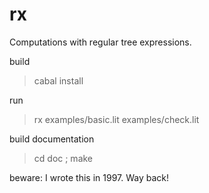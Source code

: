 rx
=
Computations with regular tree expressions.

build

> cabal install

run

> rx examples/basic.lit examples/check.lit

build documentation

> cd doc ; make

beware: I wrote this in 1997. Way back!
